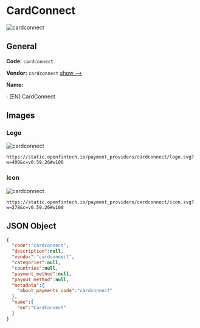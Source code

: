 
# CardConnect 
![cardconnect](https://static.openfintech.io/payment_providers/cardconnect/logo.svg?w=400&c=v0.59.26#w100)  

## General 
 
**Code:** `cardconnect` 
 
**Vendor:** `cardconnect` [show -->](/vendors/cardconnect/) 
 
**Name:** 
 
:	[EN] CardConnect 
 

## Images 

### Logo 
 
![cardconnect](https://static.openfintech.io/payment_providers/cardconnect/logo.svg?w=400&c=v0.59.26#w100)  

```
https://static.openfintech.io/payment_providers/cardconnect/logo.svg?w=400&c=v0.59.26#w100
```  

### Icon 
 
![cardconnect](https://static.openfintech.io/payment_providers/cardconnect/icon.svg?w=278&c=v0.59.26#w100)  

```
https://static.openfintech.io/payment_providers/cardconnect/icon.svg?w=278&c=v0.59.26#w100
```  

## JSON Object 

```json
{
  "code":"cardconnect",
  "description":null,
  "vendor":"cardconnect",
  "categories":null,
  "countries":null,
  "payment_method":null,
  "payout_method":null,
  "metadata":{
    "about_payments_code":"cardconnect"
  },
  "name":{
    "en":"CardConnect"
  }
}
```  
